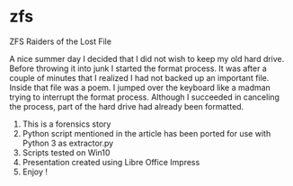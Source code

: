 # zfs
ZFS Raiders of the Lost File

A nice summer day I decided that I did not wish to keep my old hard 
drive. Before throwing it into junk I started the format process. It was
after a couple of minutes that I realized I had not backed up an
important file. Inside that file was a poem. I jumped over the keyboard 
like a madman trying to interrupt the format process. Although I succeeded
in canceling the process,  part of the hard drive had already been 
formatted.

1. This is a forensics story
2. Python script mentioned in the article has been ported for use with Python 3 as extractor.py
3. Scripts tested on Win10
4. Presentation created using Libre Office Impress
5. Enjoy !

